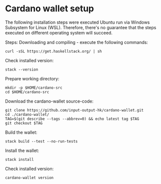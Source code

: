 # Cardano wallet setup

The following installation steps were executed Ubuntu run via Windows Subsystem for Linux (WSL). Therefore, there's no guarantee that the steps executed on different operating system will succeed.

Steps:
Downloading and compiling - execute the following commands:
```
curl -sSL https://get.haskellstack.org/ | sh
```

Check installed version:
```
stack --version
```

Prepare working directory:
```
mkdir -p $HOME/cardano-src
cd $HOME/cardano-src
```

Download the cardano-wallet source-code:
```
git clone https://github.com/input-output-hk/cardano-wallet.git 
cd ./cardano-wallet/ 
TAG=$(git describe --tags --abbrev=0) && echo latest tag $TAG 
git checkout $TAG
```

Build the wallet:
```
stack build --test --no-run-tests
```

Install the wallet:
```
stack install
```

Check installed version:
```
cardano-wallet version
```